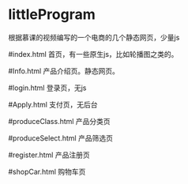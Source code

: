 # littleProgram
根据慕课的视频编写的一个电商的几个静态网页，少量js

#index.html
首页，有一些原生js，比如轮播图之类的。

#Info.html
产品介绍页。静态网页。

#login.html
登录页，无js

#Apply.html
支付页，无后台

#produceClass.html
产品分类页

#produceSelect.html
产品筛选页

#register.html
产品注册页

#shopCar.html
购物车页
